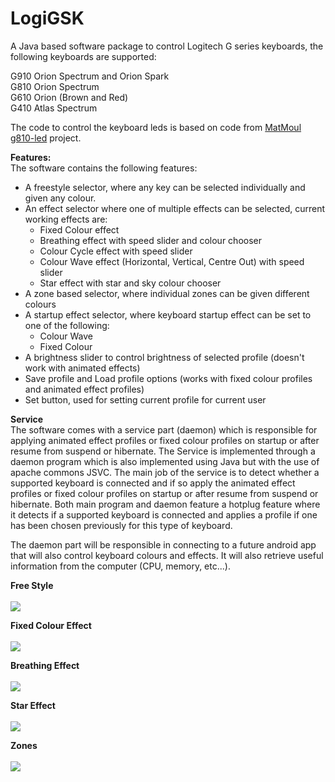 # LogiGSK

A Java based software package to control Logitech G series keyboards, the following keyboards are supported:

G910 Orion Spectrum and Orion Spark </br>
G810 Orion Spectrum </br>
G610 Orion (Brown and Red) </br>
G410 Atlas Spectrum </br>

The code to control the keyboard leds is based on code from <a href="https://github.com/MatMoul">MatMoul</a> <a href="https://github.com/MatMoul/g810-led">g810-led</a> project.

<b>Features:</b> </br>
The software contains the following features:
<ul>
  <li>A freestyle selector, where any key can be selected individually and given any colour.</li>
  <li>An effect selector where one of multiple effects can be selected, current working effects are:
    <ul>
      <li>Fixed Colour effect</li>      
      <li>Breathing effect with speed slider and colour chooser</li>
      <li>Colour Cycle effect with speed slider</li>
      <li>Colour Wave effect (Horizontal, Vertical, Centre Out) with speed slider</li>
      <li>Star effect with star and sky colour chooser</li>
    </ul>
  </li>
  <li>A zone based selector, where individual zones can be given different colours</li>
  <li>A startup effect selector, where keyboard startup effect can be set to one of the following:
    <ul>
      <li>Colour Wave</li>
      <li>Fixed Colour</li>
    </ul>
  </li>
  <li>A brightness slider to control brightness of selected profile (doesn't work with animated effects)</li>
  <li>Save profile and Load profile options (works with fixed colour profiles and animated effect profiles)</li>
  <li>Set button, used for setting current profile for current user</li>
</ul>

<b>Service</b> </br>
The software comes with a service part (daemon) which is responsible for applying animated effect profiles or fixed colour profiles on startup or after resume from suspend or hibernate. The Service is implemented through a daemon program which is also implemented using Java but with the use of apache commons JSVC. 
The main job of the service is to detect whether a supported keyboard is connected and if so apply the animated effect profiles or fixed colour profiles on startup or after resume from suspend or hibernate. 
Both main program and daemon feature a hotplug feature where it detects if a supported keyboard is connected and applies a profile if one has been chosen previously for this type of keyboard. </br>

The daemon part will be responsible in connecting to a future android app that will also control keyboard colours and effects. It will also retrieve useful information from the computer (CPU, memory, etc...).

<b>Free Style</b> </br></br>
<img src="https://raw.githubusercontent.com/MohamadSaada/Logitech-G-Series-Keyboard-Software/master/SampleImages/LogitechGSeriesKeyboardSoftware.png"> </br>

<b>Fixed Colour Effect</b> </br></br>
<img src="https://raw.githubusercontent.com/MohamadSaada/Logitech-G-Series-Keyboard-Software/master/SampleImages/LogitechGSeriesKeyboardSoftware_FixedColour.png"> </br>

<b>Breathing Effect</b> </br></br>
<img src="https://raw.githubusercontent.com/MohamadSaada/Logitech-G-Series-Keyboard-Software/master/SampleImages/LogitechGSeriesKeyboardSoftware_BreathingEffect.png"> </br>

<b>Star Effect</b> </br></br>
<img src="https://raw.githubusercontent.com/MohamadSaada/Logitech-G-Series-Keyboard-Software/master/SampleImages/LogitechGSeriesKeyboardSoftware_StarEffect.png"> </br>

<b>Zones</b> </br></br>
<img src="https://raw.githubusercontent.com/MohamadSaada/Logitech-G-Series-Keyboard-Software/master/SampleImages/LogitechGSeriesKeyboardSoftware_Zones.png"> </br>
